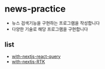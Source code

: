 # news-practice

- 뉴스 검색기능을 구현하는 프로그램을 작성합니다
- 다양한 기술로 해당 프로그램을 구현합니다

## list

- [with-nextjs-react-query](https://github.com/DavidYang2149/news-practice/tree/main/example/with-nextjs-react-query-typescript)
- [with-nextjs-RTK](https://github.com/DavidYang2149/news-practice/tree/main/example/with-nextjs-rtk-tyepscript)

